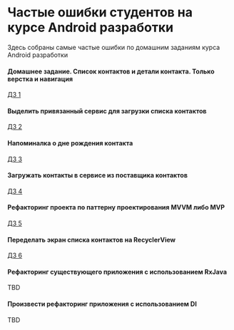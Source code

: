 # Частые ошибки студентов на курсе Android разработки
Здесь собраны самые частые ошибки по домашним заданиям курса Android разработки

#### Домашнее задание. Список контактов и детали контакта. Только верстка и навигация
[ДЗ 1](./Список_контактов_и_детали_контакта_только_верстка_и_навигация.md)

#### Выделить привязанный сервис для загрузки списка контактов
[ДЗ 2](./Выделить_привязанный_сервис_для_загрузки_списка_контактов.md)

#### Напоминалка о дне рождения контакта
[ДЗ 3](./Напоминалка_о_дне_рождения_контакта.md)

#### Загружать контакты в сервисе из поставщика контактов
[ДЗ 4](./Загружать_контакты_в_сервисе_из_поставщика_контактов.md)

#### Рефакторинг проекта по паттерну проектирования MVVM либо MVP
[ДЗ 5](./Рефакторинг_проекта_по_паттерну_проектирования_MVVM_либо_MVP.md)

#### Переделать экран списка контактов на RecyclerView
[ДЗ 6](./Переделать_экран_списка_контактов_на_RecyclerView.md)

#### Рефакторинг существующего приложения с использованием RxJava
TBD

#### Произвести рефакторинг приложения с использованием DI
TBD
